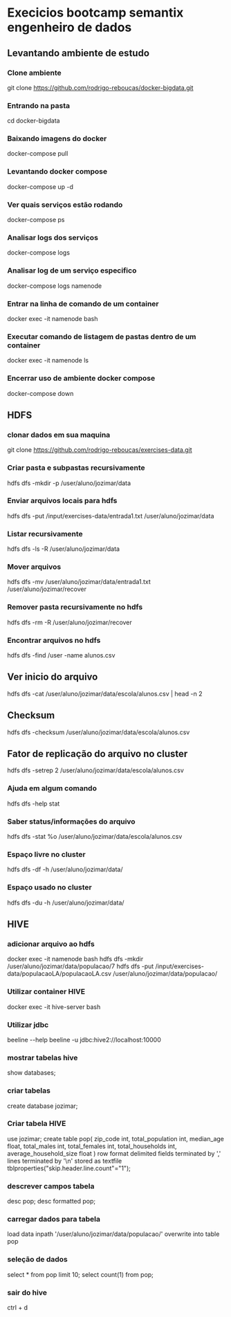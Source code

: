 # Execicios bootcamp semantix engenheiro de dados

## Levantando ambiente de estudo

### Clone ambiente
git clone https://github.com/rodrigo-reboucas/docker-bigdata.git

### Entrando na pasta
cd docker-bigdata

### Baixando imagens do docker
docker-compose pull

### Levantando docker compose
docker-compose up -d

### Ver quais serviços estão rodando
docker-compose ps

### Analisar logs dos serviços
docker-compose logs

### Analisar log de um serviço especifico
docker-compose logs namenode

### Entrar na linha de comando de um container 
docker exec -it namenode bash

### Executar comando de listagem de pastas dentro de um container
docker exec -it namenode ls

### Encerrar uso de ambiente docker compose
docker-compose down


## HDFS

### clonar dados em sua maquina
git clone https://github.com/rodrigo-reboucas/exercises-data.git

### Criar pasta e subpastas recursivamente
hdfs dfs -mkdir -p /user/aluno/jozimar/data

### Enviar arquivos locais para hdfs
hdfs dfs -put  /input/exercises-data/entrada1.txt /user/aluno/jozimar/data

### Listar recursivamente
hdfs dfs -ls -R /user/aluno/jozimar/data

### Mover arquivos
hdfs dfs -mv  /user/aluno/jozimar/data/entrada1.txt /user/aluno/jozimar/recover

### Remover pasta recursivamente no hdfs
hdfs dfs -rm -R  /user/aluno/jozimar/recover

### Encontrar arquivos no hdfs
hdfs dfs -find /user -name alunos.csv

## Ver inicio do arquivo
hdfs dfs -cat /user/aluno/jozimar/data/escola/alunos.csv | head -n 2

## Checksum
hdfs dfs -checksum /user/aluno/jozimar/data/escola/alunos.csv

## Fator de replicação do arquivo no cluster
hdfs dfs -setrep 2 /user/aluno/jozimar/data/escola/alunos.csv

### Ajuda em algum comando
hdfs dfs -help stat


### Saber status/informações do arquivo
hdfs dfs -stat %o /user/aluno/jozimar/data/escola/alunos.csv

### Espaço livre no cluster
hdfs dfs -df -h /user/aluno/jozimar/data/

### Espaço usado no cluster
hdfs dfs -du -h /user/aluno/jozimar/data/

## HIVE


### adicionar arquivo ao hdfs
docker exec -it namenode bash
hdfs dfs -mkdir /user/aluno/jozimar/data/populacao/7
hdfs dfs -put /input/exercises-data/populacaoLA/populacaoLA.csv /user/aluno/jozimar/data/populacao/

### Utilizar container HIVE
docker exec -it hive-server bash

### Utilizar jdbc
beeline --help
beeline -u jdbc:hive2://localhost:10000

### mostrar tabelas hive
show databases;

### criar tabelas
create database jozimar;

### Criar tabela HIVE
use jozimar;
create table pop(
    zip_code int,
    total_population int,
    median_age float,
    total_males int,
    total_females int,
    total_households int,
    average_household_size float
) 
row format delimited
fields terminated by ','
lines terminated by '\n'
stored as textfile
tblproperties("skip.header.line.count"="1");

### descrever campos tabela
desc pop;
desc formatted pop;

### carregar dados para tabela
load data inpath '/user/aluno/jozimar/data/populacao/' overwrite into table pop

### seleção de dados
select * from pop limit 10;
select count(1) from pop;


### sair do hive
ctrl + d
